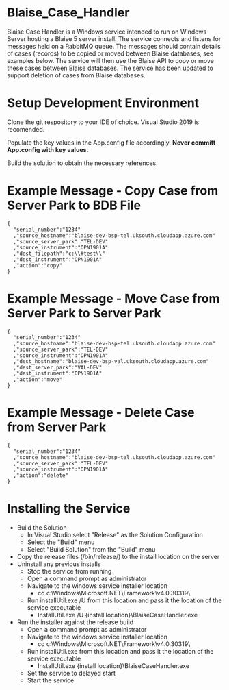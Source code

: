 # Blaise_Case_Handler

Blaise Case Handler is a Windows service intended to run on Windows Server hosting a Blaise 5 server install. The service connects and listens for messages held on a RabbitMQ queue. The messages should contain details of cases (records) to be copied or moved between Blaise databases, see examples below. The service will then use the Blaise API to copy or move these cases between Blaise databases. The service has been updated to support deletion of cases from Blaise databases.

# Setup Development Environment

Clone the git respository to your IDE of choice. Visual Studio 2019 is recomended.

Populate the key values in the App.config file accordingly. **Never committ App.config with key values.**

Build the solution to obtain the necessary references.

# Example Message - Copy Case from Server Park to BDB File

```
{
  "serial_number":"1234"
  ,"source_hostname":"blaise-dev-bsp-tel.uksouth.cloudapp.azure.com"
  ,"source_server_park":"TEL-DEV"
  ,"source_instrument":"OPN1901A"
  ,"dest_filepath":"c:\\#test\\"
  ,"dest_instrument":"OPN1901A"
  ,"action":"copy"
}                     
```

# Example Message - Move Case from Server Park to Server Park

```
{
  "serial_number":"1234"
  ,"source_hostname":"blaise-dev-bsp-tel.uksouth.cloudapp.azure.com"
  ,"source_server_park":"TEL-DEV"
  ,"source_instrument":"OPN1901A"
  ,"dest_hostname":"blaise-dev-bsp-val.uksouth.cloudapp.azure.com"
  ,"dest_server_park":"VAL-DEV"
  ,"dest_instrument":"OPN1901A"
  ,"action":"move"
}                     
```

# Example Message - Delete Case from Server Park

```
{
  "serial_number":"1234"
  ,"source_hostname":"blaise-dev-bsp-tel.uksouth.cloudapp.azure.com"
  ,"source_server_park":"TEL-DEV"
  ,"source_instrument":"OPN1901A"
  ,"action":"delete"
}                     
```

# Installing the Service

  - Build the Solution
    - In Visual Studio select "Release" as the Solution Configuration
    - Select the "Build" menu
    - Select "Build Solution" from the "Build" menu
  - Copy the release files (/bin/release/) to the install location on the server
  - Uninstall any previous installs
    - Stop the service from running
    - Open a command prompt as administrator
    - Navigate to the windows service installer location
      - cd c:\Windows\Microsoft.NET\Framework\v4.0.30319\
    - Run installUtil.exe /U from this location and pass it the location of the service executable
      - InstallUtil.exe /U {install location}\BlaiseCaseHandler.exe
  - Run the installer against the release build
    - Open a command prompt as administrator
    - Navigate to the windows service installer location
      - cd c:\Windows\Microsoft.NET\Framework\v4.0.30319\
    - Run installUtil.exe from this location and pass it the location of the service executable
      - InstallUtil.exe {install location}\BlaiseCaseHandler.exe
    - Set the service to delayed start
    - Start the service
